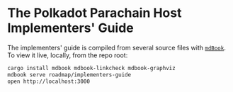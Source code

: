 # The Polkadot Parachain Host Implementers' Guide

The implementers' guide is compiled from several source files with [`mdBook`](https://github.com/rust-lang/mdBook).
To view it live, locally, from the repo root:

```sh
cargo install mdbook mdbook-linkcheck mdbook-graphviz
mdbook serve roadmap/implementers-guide
open http://localhost:3000
```
